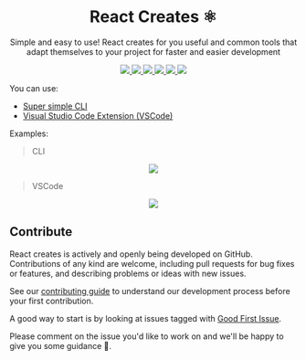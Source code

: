 <h1 align="center">React Creates ⚛️</h1>
<p align="center">
Simple and easy to use!
React creates for you useful and common tools that adapt themselves to your project for faster and easier development
</p>

<p align="center">
  <a href="https://github.com/tzachbon/react-creates/tree/master/packages/react-creates">
    <img src="https://img.shields.io/badge/Maintained%3F-yes-green.svg">
  </a>
  <a href="https://github.com/tzachbon/">
    <img src="https://img.shields.io/badge/Ask%20me-anything-1abc9c.svg">
  </a>
  <a href="https://marketplace.visualstudio.com/items?itemName=TzachBonfil.react-creates-vsc">
    <img src="https://vsmarketplacebadge.apphb.com/downloads-short/TzachBonfil.react-creates-vsc.svg">
  </a>
  <a href="https://marketplace.visualstudio.com/items?itemName=TzachBonfil.react-creates-vsc">
    <img src="https://vsmarketplacebadge.apphb.com/rating-star/TzachBonfil.react-creates-vsc.svg">
  </a>
  <a href="https://github.com/tzachbon/react-creates/blob/master/LICENSE">
    <img src="https://img.shields.io/github/license/tzachbon/react-creates.svg">
  </a>
  <a href="https://GitHub.com/tzachbon/react-creates/tags/">
    <img src="https://img.shields.io/github/tag/tzachbon/react-creates.svg">
  </a>
</p>

You can use:

- [Super simple CLI](packages/react-creates/README.md)
- [Visual Studio Code Extension (VSCode)](packages/react-creates-vscode/README.md)

Examples:

> CLI

<p align="center">
  <img src="packages/react-creates/screencast.gif">
</p>

> VSCode

<p align="center">
  <img src="packages/react-creates-vscode/screencast.gif">
</p>

## Contribute

React creates is actively and openly being developed on GitHub. Contributions of any kind are welcome, including pull requests for bug fixes or features, and describing problems or ideas with new issues.

See our [contributing guide](CONTRIBUTING.md) to understand our development process before your first contribution.

A good way to start is by looking at issues tagged with [Good First Issue](https://github.com/tzachbon/react-creates/issues?q=is%3Aissue+is%3Aopen+sort%3Aupdated-desc+label%3A%22good+first+issue%22). 

Please comment on the issue you'd like to work on and we'll be happy to give you some guidance 🙏.
